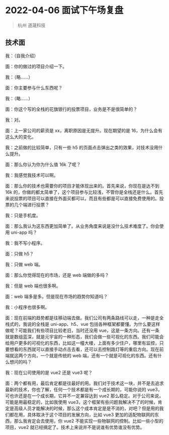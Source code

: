 # 2022-04-06 面试下午场复盘

> 杭州 道晟科技

## 技术面

我：（自我介绍）

面：你的做过的项目介绍一下。

我：（略……）

面：你主要参与什么东西呢？

我：（略……）

面：你这个写的全栈的花旗银行的投票项目，业务是不是很简单的？

我：对。

面：上一家公司的薪资是 xx，离职原因是无提升。现在期望的是 16，为什么会有这么大的变化。

我：之前做的比较简单，只有一些 h5 的页面点击弹出之类的效果，对技术没用什么提升。

面：那么你认为你为什么值 16k 了呢？

我：我感觉我技术可以啊。

面：那么你的技术也需要你的项目才能体现出来的。首先来说，你现在是达不到 16k 的，你做的都太简单了，这个项目参与比较浅，不管你是全栈还是什么。首先来说投票的项目可以直接在外面买都可以，而且有些都是可以直接免费使用的。投票的几个端进行投票？

我：只是手机度。

面：那么我认为这东西更加简单了。从业务角度来说是没什么技术难度了。你会使用 uni-app 吗？

我：我不写小程序。

面：只做 h5？

我：只做 web 端。

面：那么你觉得现在的市场，还是 web 端做的多吗？

我：但是 web 端也很多啊。

面：web 端多是多。但是现在市场的趋势你知道吗？

我：小程序也很多啊。

面：现在前端的趋势都是往移动端去做。我们公司有两条路线可以走，一种是走全栈式的，我说的全栈是 uni-app、h5、vue 包括各种框架都要懂。为什么要这样做呢？可能我们有些项目比较老旧，当时还没用 vue，这是一条方向。还有一条就是数组蓝深，就是元宇宙的一种形态，我们会做一些可视化的东西。我们可能会给用户更多的可视化的东西，比如这一幢大楼，上面有多少住户，哪里有监控，只要想看的东西就可以直接手动点击去看，还可以去控制路灯等的重启方向。现在前端就这两个方向，一个就是传统的 web 端，还有一个就是可视化的东西。还有什么想问的吗？

我：现在公司使用的是 vue2 还是 vue3 呢？

面：两个都有用，最后肯定都是往最好的用。我们对于技术这一块，并不是去追求最新的技术，你也了解，任何一个技术都是有一个成长期的，可能你说的 vue3，可也许还是在一个成长期，它并不一定兼容达到 vue2 那么稳定。对于公司来说，可能是用最稳定的，比如我使用 vue3，这个框架有些问题我解决不了的时候，肯定是高级人员才能解决的时候，那么这个成本肯定是是不消的，对吧？但是用的我们都在用，具体取决于这个项目的发展方向，比如 vue3 更加的适配物联网的东西，那么我肯定会去使用，你 vue2 不能实现一些物联网的控制。比如一些小型的项目，vue2 就已经搞定了。技术上来说并不是说谁有优势谁没有优势。
